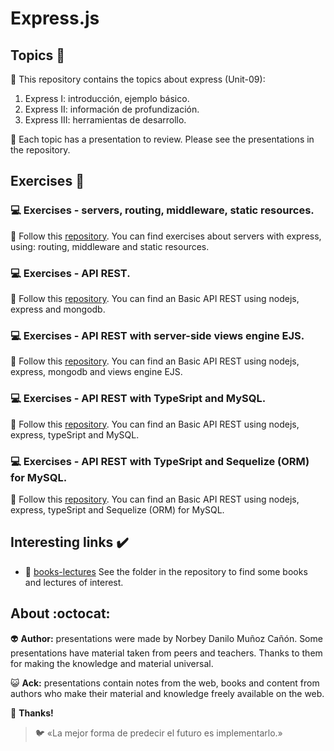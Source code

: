 # Express.js

## Topics :memo:

:open_file_folder: This repository contains the topics about express (Unit-09):

1. Express I: introducción, ejemplo básico.
2. Express II: información de profundización.
3. Express III: herramientas de desarrollo.

:paperclip: Each topic has a presentation to review. Please see the presentations in the repository.

## Exercises :notebook:

### :computer: Exercises - servers, routing, middleware, static resources.

:link: Follow this [repository](https://github.com/norbeydanilo/nodejs-exercises.git). You can find exercises about servers with express, using: routing, middleware and static resources.

### :computer: Exercises - API REST.

:link: Follow this [repository](https://github.com/norbeydanilo/basic_api_rest.git). You can find an Basic API REST using nodejs, express and mongodb.

### :computer: Exercises - API REST with server-side views engine EJS.

:link: Follow this [repository](https://github.com/norbeydanilo/basic_api_rest_ejs.git). You can find an Basic API REST using nodejs, express, mongodb and views engine EJS.

### :computer: Exercises - API REST with TypeSript and MySQL.

:link: Follow this [repository](https://github.com/norbeydanilo/api_typescript_mysql.git). You can find an Basic API REST using nodejs, express, typeSript and MySQL.

### :computer: Exercises - API REST with TypeSript and Sequelize (ORM) for MySQL.

:link: Follow this [repository](https://github.com/norbeydanilo/api_typescript_sequelize.git). You can find an Basic API REST using nodejs, express, typeSript and Sequelize (ORM) for MySQL.

## Interesting links :heavy_check_mark:

- :link: [books-lectures](.) See the folder in the repository to find some books and lectures of interest.
 
## About :octocat:

:alien: **Author:** presentations were made by Norbey Danilo Muñoz Cañón. Some presentations have material taken from peers and teachers. Thanks to them for making the knowledge and material universal.

:smiley_cat: **Ack:** presentations contain notes from the web, books and content from authors who make their material and knowledge freely available on the web.

:blue_book: **Thanks!**

> :bird: «La mejor forma de predecir el futuro es implementarlo.»